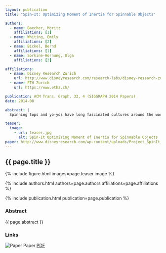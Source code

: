 ```yaml
---
layout: publication
title: "Spin-It: Optimizing Moment of Inertia for Spinnable Objects"

authors:  
  - name: Baecher, Moritz
    affiliations: [1]
  - name: Whiting, Emily
    affiliations: [2]
  - name: Bickel, Bernd
    affiliations: [1]
  - name: Sorkine-Hornung, Olga
    affiliations: [2]

affiliations:
  - name: Disney Research Zurich
    url: http://www.disneyresearch.com/research-labs/disney-research-zurich/
  - name: ETH Zurich
    url: https://www.ethz.ch/

publication: ACM Trans. Graph. 33, 4 (SIGGRAPH 2014 Papers)
date: 2014-08

abstract: |
  Spinning tops and yo-yos have long fascinated cultures around the world with their unexpected, graceful motions that seemingly elude gravity. We present an algorithm to generate designs for spinning objects by optimizing rotational dynamics properties. As input, the user provides a solid 3D model and a desired axis of rotation. Our approach then modifies the mass distribution such that the principal directions of the moment of inertia align with the target rotation frame. We augment the model by creating voids inside its volume, with interior fill represented by an adaptive multi-resolution voxelization. The discrete voxel fill values are optimized using a continuous, nonlinear formulation. Further, we optimize for rotational stability by maximizing the dominant principal moment. We extend our technique to incorporate deformation and multiple materials for cases where internal voids alone are insufficient. Our method is well-suited for a variety of 3D printed models, ranging from characters to abstract shapes. We demonstrate tops and yo-yos that spin surprisingly stably despite their asymmetric appearance.

teaser:
  image:
    - url: teaser.jpg
      alt: Spin-It Optimizing Moment of Inertia for Spinnable Objects
paper: http://www.disneyresearch.com/wp-content/uploads/Project_SpinIt_SIGGRAPH14_paper1.pdf
---
```


## {{ page.title }}

{% include figure.html images=page.teaser.image %}

{% include authors.html authors=page.authors affiliations=page.affiliations %}

{% include publication.html publication=page.publication %}

### Abstract

{{ page.abstract }}

### Links

![Paper](paper.jpg) Paper [PDF]({{page.paper}})
